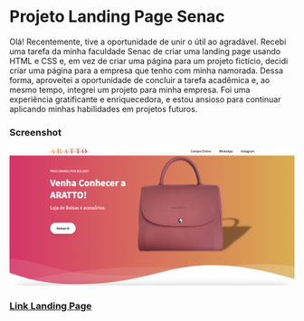 # Projeto Landing Page Senac

Olá! Recentemente, tive a oportunidade de unir o útil ao agradável. Recebi uma tarefa da minha faculdade Senac de criar uma landing page usando HTML e CSS e, em vez de criar uma página para um projeto fictício, decidi criar uma página para a empresa que tenho com minha namorada. Dessa forma, aproveitei a oportunidade de concluir a tarefa acadêmica e, ao mesmo tempo, integrei um projeto para minha empresa. Foi uma experiência gratificante e enriquecedora, e estou ansioso para continuar aplicando minhas habilidades em projetos futuros.

### Screenshot

<p float="left">
  <img src="/screenshot/print_site.png" width="900" />
  

### [Link Landing Page](http://aratto.netlify.com/)
